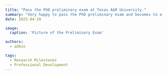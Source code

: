 ```yaml
---
title: "Pass the PhD preliminary exam at Texas A&M University."
summary: "Very happy to pass the PhD preliminary exam and becomes to a PhD candidate "
date: 2025-04-18

image:
  caption: 'Picture of the Preliminary Exam'

authors:
  - admin

tags:
  - Research Milestones
  - Professional Development
---
```


